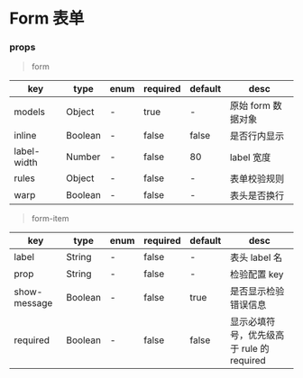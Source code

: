 # Form 表单

<form-index />

### props

> form

| key         | type    | enum | required | default | desc               |
| ----------- | ------- | ---- | -------- | ------- | ------------------ |
| models      | Object  | -    | true     | -       | 原始 form 数据对象 |
| inline      | Boolean | -    | false    | false   | 是否行内显示       |
| label-width | Number  | -    | false    | 80      | label 宽度         |
| rules       | Object  | -    | false    | -       | 表单校验规则       |
| warp        | Boolean | -    | false    | -       | 表头是否换行       |

> form-item

| key          | type    | enum | required | default | desc                                      |
| ------------ | ------- | ---- | -------- | ------- | ----------------------------------------- |
| label        | String  | -    | false    | -       | 表头 label 名                             |
| prop         | String  | -    | false    | -       | 检验配置 key                              |
| show-message | Boolean | -    | false    | true    | 是否显示检验错误信息                      |
| required     | Boolean | -    | false    | false   | 显示必填符号，优先级高于 rule 的 required |
